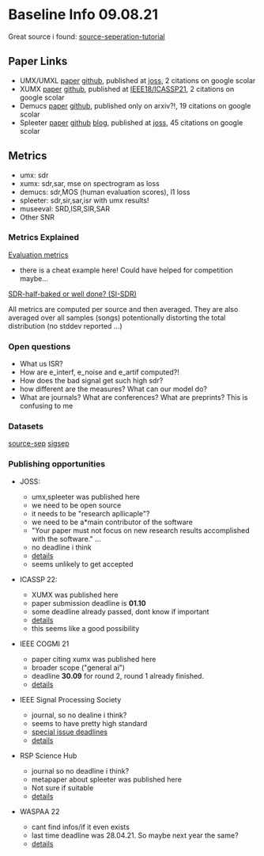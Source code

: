 # Baseline Info 09.08.21

Great source i found: [source-seperation-tutorial](https://source-separation.github.io/tutorial/landing.html)

## Paper Links

* UMX/UMXL	[paper](https://paperswithcode.com/paper/open-unmix-a-reference-implementation-for) [github](https://github.com/sigsep/open-unmix-pytorch), published at [joss](https://joss.theoj.org/papers/10.21105/joss.01667), 2 citations on google scolar
* XUMX 		[paper](https://arxiv.org/abs/2010.04228) [github](https://github.com/asteroid-team/asteroid/tree/master/egs/musdb18/X-UMX), published at [IEEE18/ICASSP21](https://ieeexplore.ieee.org/abstract/document/9414044?casa_token=kYvsc0qH5c0AAAAA:Rn7zBhxns4RYsFWAtXlVLu0LhXwyIFPwLgotzaGYT_gGu4ZBzUucZBwrQmGM-YorAZRgucTQSmIgjQ), 2 citations on google scolar
* Demucs 	[paper](https://hal.archives-ouvertes.fr/hal-02379796/document) [github](https://github.com/facebookresearch/demucs), published only on arxiv?!, 19 citations on google scolar
* Spleeter 	[paper](http://archives.ismir.net/ismir2019/latebreaking/000036.pdf) [github](https://github.com/deezer/spleeter) [blog](https://deezer.io/releasing-spleeter-deezer-r-d-source-separation-engine-2b88985e797e), published at [joss](https://joss.theoj.org/papers/10.21105/joss.02154), 45 citations on google scolar 


## Metrics
* umx: sdr
* xumx: sdr,sar, mse on spectrogram as loss
* demucs: sdr,MOS (human evaluation scores), l1 loss
* spleeter: sdr,sir,sar,isr with umx results!
* museeval: SRD,ISR,SIR,SAR
* Other SNR

### Metrics Explained

[Evaluation metrics](https://source-separation.github.io/tutorial/basics/evaluation.html)
  * there is a cheat example here! Could have helped for competition maybe...

[SDR-half-baked or well done? (SI-SDR)](https://www.google.com/url?sa=t&rct=j&q=&esrc=s&source=web&cd=&ved=2ahUKEwjrjp638ajyAhXHDewKHfv0CKoQFnoECCYQAQ&url=https%3A%2F%2Farxiv.org%2Fpdf%2F1811.02508&usg=AOvVaw1ZAGHHtHA6Ks5avOT4O7c8)


All metrics are computed per source and then averaged. They are also averaged over all samples (songs) potentionally distorting the total distribution (no stddev reported ...)
### Open questions
* What us ISR?
* How are e_interf, e_noise and e_artif computed?!
* How does the bad signal get such high sdr?
* how different are the measures? What can our model do?
* What are journals? What are conferences? What are preprints? This is confusing to me

### Datasets

[source-sep](https://source-separation.github.io/tutorial/data/datasets.html)
[sigsep](https://sigsep.github.io/datasets/)

### Publishing opportunities 

* JOSS: 
    * umx,spleeter was published here
    * we need to be open source
    * it needs to be "research apllicaple"?
    * we need to be a*main contributor of the software
    * "Your paper must not focus on new research results accomplished with the software." ...
    *  no deadline i think
    *  [details](https://joss.readthedocs.io/en/latest/submitting.html)
    * seems unlikely to get accepted

* ICASSP 22:
    * XUMX was published here 
    * paper submission deadline is **01.10**
    * some deadline already passed, dont know if important
    * [details](https://2022.ieeeicassp.org/call_for_papers.php)
    * this seems like a good possibility

* IEEE COGMI 21
    * paper citing xumx was published here
    * broader scope ("general ai")
    * deadline **30.09** for round 2, round 1 already finished. 
    * [details](http://www.sis.pitt.edu/lersais/conference/cogmi/2021/calls.html)

* IEEE Signal Processing Society
    * journal, so no dealine i think?
    * seems to have pretty high standard
    * [special issue deadlines](https://signalprocessingsociety.org/publications-resources/special-issue-deadlines)
    * [details](https://signalprocessingsociety.org/publications-resources/submit-manuscript)

* RSP Science Hub
    * journal so no deadline i think?  
    * metapaper about spleeter was published here
    * Not sure if suitable
    * [details](https://www.rspsciencehub.com/journal/authors.note)


* WASPAA 22
    * cant find infos/if it even exists
    * last time deadline was 28.04.21. So maybe next year the same?
    * [details](https://www.waspaa.com/call-for-papers/)
